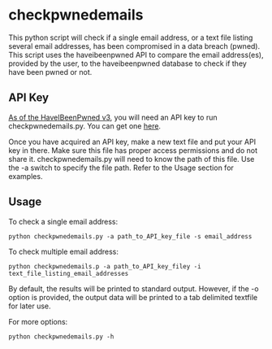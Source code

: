 # checkpwnedemails
This python script will check if a single email address, or a text file listing several email addresses, has been compromised in a data breach (pwned).  This script uses the haveibeenpwned API to compare the email address(es), provided by the user, to the haveibeenpwned database to check if they have been pwned or not.


## API Key 
[As of the HaveIBeenPwned v3](https://www.troyhunt.com/authentication-and-the-have-i-been-pwned-api/), you will need an API key to run checkpwnedemails.py.  You can get one [here](https://haveibeenpwned.com/API/Key).

Once you have acquired an API key, make a new text file and put your API key in there.  Make sure this file has proper access permissions and do not share it.  checkpwnedemails.py will need to know the path of this file.  Use the -a switch to specify the file path.  Refer to the Usage section for examples.

## Usage

To check a single email address:

`python checkpwnedemails.py -a path_to_API_key_file -s email_address`

To check multiple email address:

`python checkpwnedemails.p -a path_to_API_key_filey -i text_file_listing_email_addresses`

By default, the results will be printed to standard output.  However, if the -o option is provided, the output data will be printed to a tab delimited textfile for later use.

For more options:

`python checkpwnedemails.py -h`
